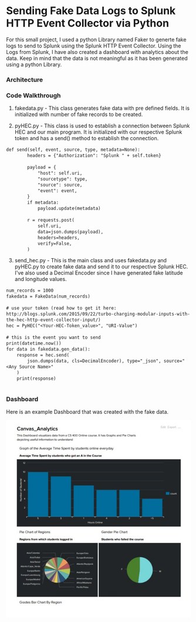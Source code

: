 # Sending Fake Data Logs to Splunk HTTP Event Collector via Python

For this small project, I used a python Library named Faker to generte fake logs to send to Splunk using the Splunk HTTP Event Collector. Using the Logs from Splunk, I have also created a dashboard with analytics about the data. Keep in mind that the data is not meaningful as it has been generated using a python Library.

### Architecture

### Code Walkthrough 

1. fakedata.py - This class generates fake data with pre defined fields. It is initialized with number of fake records to be created.

2. pyHEC.py - This class is used to establish a connection between Splunk HEC and our main program. It is initialized with our respective Splunk token and has a send() method to establish the connection. 
```
def send(self, event, source, type, metadata=None):
        headers = {"Authorization": "Splunk " + self.token}

        payload = {
            "host": self.uri,
            "sourcetype": type,
            "source": source,
            "event": event,
        }
        if metadata:
            payload.update(metadata)
            
        r = requests.post(
            self.uri,
            data=json.dumps(payload),
            headers=headers,
            verify=False,
        )
```

3. send_hec.py - This is the main class and uses fakedata.py and pyHEC.py to create fake data and send it to our respective Splunk HEC. I've also used a Decimal Encoder since I have generated fake latitude and longitude values. 

```
num_records = 1000
fakedata = FakeData(num_records) 

# use your token (read how to get it here: http://blogs.splunk.com/2015/09/22/turbo-charging-modular-inputs-with-the-hec-http-event-collector-input/)
hec = PyHEC("<Your-HEC-Token_value>", "URI-Value")

# this is the event you want to send
print(datetime.now())
for data in fakedata.gen_data():
    response = hec.send(
        json.dumps(data, cls=DecimalEncoder), type="_json", source="<Any Source Name>"
    )
    print(response)
    
```

### Dashboard

Here is an example Dashboard that was created with the fake data. 

![alt text](/Images/splunk-dashboard.JPG)
